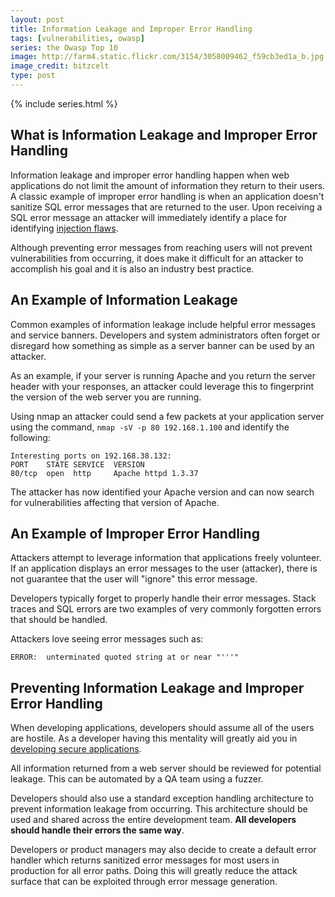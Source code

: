 ```yaml
---
layout: post
title: Information Leakage and Improper Error Handling
tags: [vulnerabilities, owasp]
series: the Owasp Top 10
image: http://farm4.static.flickr.com/3154/3058009462_f59cb3ed1a_b.jpg
image_credit: bitzcelt
type: post
---
```

{% include series.html %}

## What is Information Leakage and Improper Error Handling
Information leakage and improper error handling happen when web applications do not limit the amount of information they return to their users. A classic example of improper error handling is when an application doesn't sanitize SQL error messages that are returned to the user. Upon receiving a SQL error message an attacker will immediately identify a place for identifying <a href="http://misc-security.com/blog/2009/07/injection-flaws/">injection flaws</a>.

Although preventing error messages from reaching users will not prevent vulnerabilities from occurring, it does make it difficult for an attacker to accomplish his goal and it is also an industry best practice.

## An Example of Information Leakage
Common examples of information leakage include helpful error messages and service banners. Developers and system administrators often forget or disregard how something as simple as a server banner can be used by an attacker.

As an example, if your server is running Apache and you return the server header with your responses, an attacker could leverage this to fingerprint the version of the web server you are running.

Using nmap an attacker could send a few packets at your application server using the command, `nmap -sV -p 80 192.168.1.100` and identify the following:

	Interesting ports on 192.168.38.132:
	PORT    STATE SERVICE  VERSION
	80/tcp  open  http     Apache httpd 1.3.37

The attacker has now identified your Apache version and can now search for vulnerabilities affecting that version of Apache.

## An Example of Improper Error Handling

Attackers attempt to leverage information that applications freely volunteer. If an application displays an error messages to the user (attacker), there is not guarantee that the user will "ignore" this error message.

Developers typically forget to properly handle their error messages. Stack traces and SQL errors are two examples of very commonly forgotten errors that should be handled.

Attackers love seeing error messages such as:

	ERROR:  unterminated quoted string at or near "'''"

## Preventing Information Leakage and Improper Error Handling

When developing applications, developers should assume all of the users are hostile. As a developer having this mentality will greatly aid you in [developing secure applications][1].

All information returned from a web server should be reviewed for potential leakage. This can be automated by a QA team using a fuzzer.

Developers should also use a standard exception handling architecture to prevent information leakage from occurring. This architecture should be used and shared across the entire development team. **All developers should handle their errors the same way**.

Developers or product managers may also decide to create a default error handler which returns sanitized error messages for most users in production for all error paths. Doing this will greatly reduce the attack surface that can be exploited through error message generation.

[1]: /2013/01/how-to-secure-any-application/